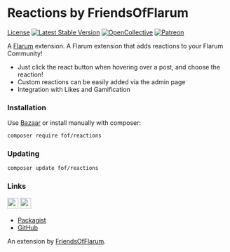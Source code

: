 # Reactions by FriendsOfFlarum

[License](https://img.shields.io/badge/license-MIT-blue.svg) [![Latest Stable Version](https://img.shields.io/packagist/v/fof/reactions.svg)](https://packagist.org/packages/fof/reactions) [![OpenCollective](https://img.shields.io/badge/opencollective-fof-blue.svg)](https://opencollective.com/fof/donate) [![Patreon](https://img.shields.io/badge/patreon-datitisev-f96854.svg?logo=patreon)](https://patreon.com/datitisev)

A [Flarum](http://flarum.org) extension. A Flarum extension that adds reactions to your Flarum Community!

- Just click the react button when hovering over a post, and choose the reaction!
- Custom reactions can be easily added via the admin page
- Integration with Likes and Gamification

### Installation

Use [Bazaar](https://discuss.flarum.org/d/5151-flagrow-bazaar-the-extension-marketplace) or install manually with composer:

```sh
composer require fof/reactions
```


### Updating

```sh
composer update fof/reactions
```

### Links

[<img src="https://opencollective.com/fof/donate/button@2x.png?color=blue" height="25" />](https://opencollective.com/fof/donate)
[<img src="https://c5.patreon.com/external/logo/become_a_patron_button.png" height="25" />](https://patreon.com/datitisev)

- [Packagist](https://packagist.org/packages/fof/reactions)
- [GitHub](https://github.com/FriendsOfFlarum/reactions)

An extension by [FriendsOfFlarum](https://github.com/FriendsOfFlarum).
